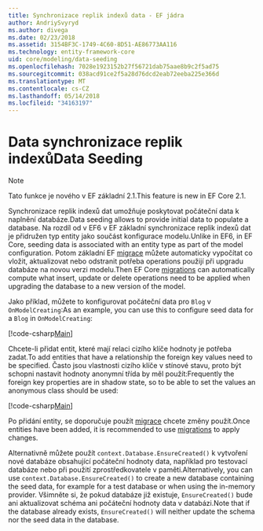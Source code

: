 ```yaml
---
title: Synchronizace replik indexů data - EF jádra
author: AndriySvyryd
ms.author: divega
ms.date: 02/23/2018
ms.assetid: 3154BF3C-1749-4C60-8D51-AE86773AA116
ms.technology: entity-framework-core
uid: core/modeling/data-seeding
ms.openlocfilehash: 7028e1923152b27f56721dab75aae8b9c2f5ad75
ms.sourcegitcommit: 038acd91ce2f5a28d76dcd2eab72eeba225e366d
ms.translationtype: MT
ms.contentlocale: cs-CZ
ms.lasthandoff: 05/14/2018
ms.locfileid: "34163197"
---
```

# <a name="data-seeding"></a><span data-ttu-id="31745-102">Data synchronizace replik indexů</span><span class="sxs-lookup"><span data-stu-id="31745-102">Data Seeding</span></span>

> [!NOTE]  
> <span data-ttu-id="31745-103">Tato funkce je nového v EF základní 2.1.</span><span class="sxs-lookup"><span data-stu-id="31745-103">This feature is new in EF Core 2.1.</span></span>

<span data-ttu-id="31745-104">Synchronizace replik indexů dat umožňuje poskytovat počáteční data k naplnění databáze.</span><span class="sxs-lookup"><span data-stu-id="31745-104">Data seeding allows to provide initial data to populate a database.</span></span> <span data-ttu-id="31745-105">Na rozdíl od v EF6 v EF základní synchronizace replik indexů dat je přidružen typ entity jako součást konfigurace modelu.</span><span class="sxs-lookup"><span data-stu-id="31745-105">Unlike in EF6, in EF Core, seeding data is associated with an entity type as part of the model configuration.</span></span> <span data-ttu-id="31745-106">Potom základní EF [migrace](xref:core/managing-schemas/migrations/index) můžete automaticky vypočítat co vložit, aktualizovat nebo odstranit potřeba operations použijí při upgradu databáze na novou verzi modelu.</span><span class="sxs-lookup"><span data-stu-id="31745-106">Then EF Core [migrations](xref:core/managing-schemas/migrations/index) can automatically compute what insert, update or delete operations need to be applied when upgrading the database to a new version of the model.</span></span>

<span data-ttu-id="31745-107">Jako příklad, můžete to konfigurovat počáteční data pro `Blog` v `OnModelCreating`:</span><span class="sxs-lookup"><span data-stu-id="31745-107">As an example, you can use this to configure seed data for a `Blog` in `OnModelCreating`:</span></span>

[!code-csharp[Main](../../../samples/core/DataSeeding/DataSeedingContext.cs?name=BlogSeed)]

<span data-ttu-id="31745-108">Chcete-li přidat entit, které mají relaci cizího klíče hodnoty je potřeba zadat.</span><span class="sxs-lookup"><span data-stu-id="31745-108">To add entities that have a relationship the foreign key values need to be specified.</span></span> <span data-ttu-id="31745-109">Často jsou vlastnosti cizího klíče v stínové stavu, proto být schopni nastavit hodnoty anonymní třída by měl použít:</span><span class="sxs-lookup"><span data-stu-id="31745-109">Frequently the foreign key properties are in shadow state, so to be able to set the values an anonymous class should be used:</span></span>

[!code-csharp[Main](../../../samples/core/DataSeeding/DataSeedingContext.cs?name=PostSeed)]

<span data-ttu-id="31745-110">Po přidání entity, se doporučuje použít [migrace](xref:core/managing-schemas/migrations/index) chcete změny použít.</span><span class="sxs-lookup"><span data-stu-id="31745-110">Once entities have been added, it is recommended to use [migrations](xref:core/managing-schemas/migrations/index) to apply changes.</span></span> 

<span data-ttu-id="31745-111">Alternativně můžete použít `context.Database.EnsureCreated()` k vytvoření nové databáze obsahující počáteční hodnoty data, například pro testovací databáze nebo při použití zprostředkovatele v paměti.</span><span class="sxs-lookup"><span data-stu-id="31745-111">Alternatively, you can use `context.Database.EnsureCreated()` to create a new database containing the seed data, for example for a test database or when using the in-memory provider.</span></span> <span data-ttu-id="31745-112">Všimněte si, že pokud databáze již existuje, `EnsureCreated()` bude ani aktualizovat schéma ani počáteční hodnoty data v databázi.</span><span class="sxs-lookup"><span data-stu-id="31745-112">Note that if the database already exists, `EnsureCreated()` will neither update the schema nor the seed data in the database.</span></span>
